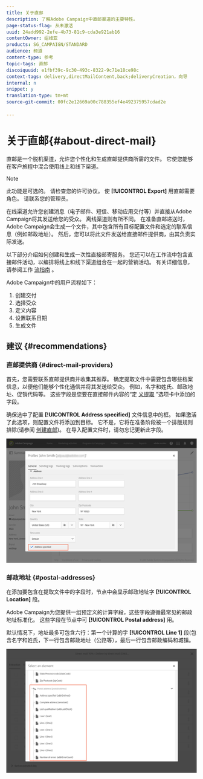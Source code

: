 ```yaml
---
title: 关于直邮
description: 了解Adobe Campaign中直邮渠道的主要特性。
page-status-flag: 从未激活
uuid: 24add992-2efe-4b73-81c9-cda3e921ab16
contentOwner: 绍维亚
products: SG_CAMPAIGN/STANDARD
audience: 频道
content-type: 参考
topic-tags: 直邮
discoiquuid: e1fbf39c-9c30-493c-8322-9c71e18ce98c
context-tags: delivery,directMailContent,back;deliveryCreation，向导
internal: n
snippet: y
translation-type: tm+mt
source-git-commit: 00fc2e12669a00c788355ef4e492375957cdad2e

---
```



# 关于直邮{#about-direct-mail}

直邮是一个脱机渠道，允许您个性化和生成直邮提供商所需的文件。 它使您能够在客户旅程中混合使用线上和线下渠道。

>[!NOTE]
>
>此功能是可选的。 请检查您的许可协议。 使 **[!UICONTROL Export]** 用直邮需要角色。 请联系您的管理员。

在线渠道允许您创建消息（电子邮件、短信、移动应用交付等）并直接从Adobe Campaign将其发送给您的受众。 离线渠道则有所不同。 在准备直邮递送时，Adobe Campaign会生成一个文件，其中包含所有目标配置文件和选定的联系信息（例如邮政地址）。 然后，您可以将此文件发送给直接邮件提供商，由其负责实际发送。

以下部分介绍如何创建和生成一次性直接邮寄服务。 您还可以在工作流中包含直接邮件活动，以编排将线上和线下渠道组合在一起的营销活动。 有关详细信息，请参阅工作 [流指南](../../automating/using/workflow-data-and-processes.md) 。

Adobe Campaign中的用户流程如下：

1. 创建交付
1. 选择受众
1. 定义内容
1. 设置联系日期
1. 生成文件

## 建议 {#recommendations}

### 直邮提供商 {#direct-mail-providers}

首先，您需要联系直邮提供商并收集其推荐。 确定提取文件中需要包含哪些档案信息，以便他们能够个性化通信并将其发送给受众。 例如，名字和姓氏、邮政地址、促销代码等。 这些字段是您要在直接邮件内容的“定 [义提取](../../channels/using/defining-the-direct-mail-content.md#defining-the-extraction) ”选项卡中添加的字段。

确保选中了配置 **[!UICONTROL Address specified]** 文件信息中的框。 如果激活了此选项，则配置文件将添加到目标。 它不是，它将在准备阶段被一个排版规则排除(请参阅 [创建直邮](../../channels/using/creating-the-direct-mail.md))。 在导入配置文件时，请勿忘记更新此字段。

![](assets/direct_mail_22.png)

### 邮政地址 {#postal-addresses}

在添加要包含在提取文件中的字段时，节点中会显示邮政地址字 **[!UICONTROL Location]** 段。

Adobe Campaign为您提供一组预定义的计算字段，这些字段遵循最常见的邮政地址标准化。 这些字段在节点中可 **[!UICONTROL Postal address]** 用。

默认情况下，地址最多可包含六行：第一个计算的字 **[!UICONTROL Line 1]** 段(包含名字和姓氏，下一行包含邮政地址（公路等），最后一行包含邮政编码和城镇。

![](assets/direct_mail_23.png)

